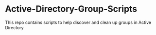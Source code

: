 # Active-Directory-Group-Scripts
This repo contains scripts to help discover and clean up groups in Active Directory
